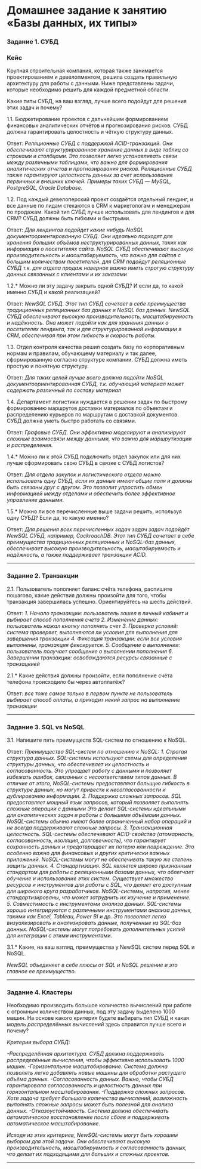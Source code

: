 # Домашнее задание к занятию «Базы данных, их типы»

### Задание 1. СУБД

### Кейс

Крупная строительная компания, которая также занимается проектированием и девелопментом, решила создать
правильную архитектуру для работы с данными. Ниже представлены задачи, которые необходимо решить для
каждой предметной области.

Какие типы СУБД, на ваш взгляд, лучше всего подойдут для решения этих задач и почему?

1.1. Бюджетирование проектов с дальнейшим формированием финансовых аналитических отчётов и прогнозирования рисков.
СУБД должна гарантировать целостность и чёткую структуру данных.

Ответ:
*Реляционные СУБД с поддержкой ACID-транзакций. Они обеспечивают структурированное хранение данных в виде таблиц со строками и столбцами. Это позволяет легко устанавливать связи между различными таблицами, что важно для формирования аналитических отчетов и прогнозирования рисков. Реляционные СУБД также гарантируют целостность данных за счет использования первичных и внешних ключей. Примеры таких СУБД — MySQL, PostgreSQL, Oracle Database.*

1.2. Под каждый девелоперский проект создаётся отдельный лендинг, и все данные по лидам стекаются в CRM к маркетологам и менеджерам по продажам. Какой тип СУБД лучше использовать для лендингов и для CRM? СУБД должны быть гибкими и быстрыми.

Ответ:
*Для лендингов подойдет какие нибудь NoSQL документоориентированную СУБД. Они идеально подходят для хранения больших объёмов неструктурированных данных, таких как информация о посетителях сайта. NoSQL СУБД обеспечивают высокую производительность и масштабируемость, что важно для сайтов с большим количеством посетителей.*
*для CRM подойдут реляционные СУБД т.к. для отдела продаж наверное важно иметь строгую структуру данных связанных с клиентами и их заказами*

1.2.* Можно ли эту задачу закрыть одной СУБД? И если да, то какой именно СУБД и какой реализацией?

Ответ:
*NewSQL СУБД. Этот тип СУБД сочетает в себе преимущества традиционных реляционных баз данных и NoSQL баз данных. NewSQL СУБД обеспечивают высокую производительность, масштабируемость и надёжность. Она может подойти как для хранения данных о посетителях лендинга, так и для структурированной информации в CRM, обеспечивая при этом гибкость и скорость работы.*

1.3. Отдел контроля качества решил создать базу по корпоративным нормам и правилам, обучающему материалу и так далее, сформированную согласно структуре компании. СУБД должна иметь простую и понятную структуру.

Ответ:
*Для таких целей лучше всего должна подойти NoSQL документоориентированная СУБД, т.к. обучающий материал может содержать различный по составу материал*

1.4. Департамент логистики нуждается в решении задач по быстрому формированию маршрутов доставки материалов
по объектам и распределению курьеров по маршрутам с доставкой документов. СУБД должна уметь быстро работать
со связями.

Ответ:
*Графовые СУБД. Они эффективно моделируют и анализируют сложные взаимосвязи между данными, что важно для маршрутизации и распределения.*

1.4.* Можно ли к этой СУБД подключить отдел закупок или для них лучше сформировать свою СУБД в связке с СУБД логистов?

Ответ:
*Для отдела закупок и логистического отдела можно использовать одну СУБД, если их данные имеют общие поля и должны быть связаны друг с другом. Это позволит упростить обмен информацией между отделами и обеспечить более эффективное управление данными.*

1.5.* Можно ли все перечисленные выше задачи решить, используя одну СУБД? Если да, то какую именно?

Ответ:
*Для решения всех перечисленных задач задач задач подойдёт NewSQL СУБД, например, CockroachDB. Этот тип СУБД сочетает в себе преимущества традиционных реляционных и NoSQL-баз данных, обеспечивает высокую производительность, масштабируемость и надёжность, а также поддерживает транзакции ACID.*

---

### Задание 2. Транзакции

2.1. Пользователь пополняет баланс счёта телефона, распишите пошагово, какие действия должны произойти для того, чтобы транзакция завершилась успешно. Ориентируйтесь на шесть действий.

Ответ:
*1. Начало транзакции: пользователь зашел в личный кабинет и выбирает способ пополнения счета*
*2. Изменение данных: пользователь нажал кнопку пополнить счет*
*3. Проверка условий: система проверяет, выполняются ли условия для выполнения для завершения транзакции*
*4. Фиксация транзакции: если все условия выполнены, транзакция фиксируется.*
*5. Сообщение о выполнении: пользователь получает сообщение о выполнении пополнения*
*6. Завершении транзакции: освобаждаются ресурсы связанные с транзацкией*

2.1.* Какие действия должны произойти, если пополнение счёта телефона происходило бы через автоплатёж?

Ответ:
*все тоже самое только в первом пункте не пользователь выбирает способ оплаты, а приходит некий запрос на выполнение транзакции*

---

### Задание 3. SQL vs NoSQL

3.1. Напишите пять преимуществ SQL-систем по отношению к NoSQL.

Ответ:
*Преимущества SQL-систем по отношению к NoSQL:*
*1. Строгая структура данных. SQL-системы используют схемы для определения структуры данных, что обеспечивает их целостность и согласованность. Это упрощает работу с данными и позволяет избежать ошибок, связанных с несоответствием типов данных. В отличие от этого, NoSQL-системы предоставляют большую гибкость в структуре данных, но могут привести к несогласованности и дублированию информации.*
*2. Поддержка сложных запросов. SQL предоставляет мощный язык запросов, который позволяет выполнять сложные операции с данными Это делает SQL-системы идеальными для аналитических задач и работы с большими объёмами данных. NoSQL-системы обычно имеют более ограниченный набор операций и не всегда поддерживают сложные запросы.*
*3. Транзакционная целостность. SQL-системы обеспечивают ACID-свойства (атомарность, согласованность, изоляция, долговечность), что гарантирует сохранность данных и предотвращает их потерю или повреждение. Это особенно важно для финансовых и других критически важных приложений. NoSQL-системы могут не обеспечивать такую же степень защиты данных.*
*4. Стандартизация. SQL является широко признанным стандартом для работы с реляционными базами данных, что облегчает обучение и использование этих систем. Существует множество ресурсов и инструментов для работы с SQL, что делает его доступным для широкого круга разработчиков. NoSQL-системы, напротив, менее стандартизированы, что может затруднить их изучение и применение.*
*5. Совместимость с инструментами анализа данных. SQL-системы хорошо интегрируются с различными инструментами анализа данных, такими как Excel, Tableau, Power BI и др. Это позволяет легко визуализировать и анализировать данные, полученные из SQL-баз данных. NoSQL-системы могут потребовать дополнительных усилий для интеграции с этими инструментами.*

3.1.* Какие, на ваш взгляд, преимущества у NewSQL систем перед SQL и NoSQL.

*NewSQL объединяет в себе плюсы от SQL и NoSQL решение и это главное ее преимущество.*

---

### Задание 4. Кластеры

Необходимо производить большое количество вычислений при работе с огромным количеством данных, под эту задачу выделено 1000 машин.
На основе какого критерия будете выбирать тип СУБД и какая модель *распределённых вычислений*
здесь справится лучше всего и почему?

*Критерии выбора СУБД:*

*-Распределённая архитектура. СУБД должна поддерживать распределённые вычисления, чтобы эффективно использовать 1000 машин.*
*-Горизонтальное масштабирование. Система должна позволять легко добавлять новые машины для обработки растущего объёма данных.*
*-Согласованность данных. Важно, чтобы СУБД гарантировала согласованность и целостность данных при горизонтальном масштабировании.*
*-Поддержка сложных запросов. Хотя задача требует большого количества вычислений, возможность выполнять сложные запросы может быть полезной для анализа данных.*
*-Отказоустойчивость. Система должна обеспечивать автоматическое восстановление после сбоев и поддерживать автоматическое масштабирование.*

*Исходя из этих критериев, NewSQL-системы могут быть хорошим выбором для этой задачи. Они обеспечивают высокую производительность, масштабируемость и согласованность данных, что делает их подходящими для больших и сложных проектов.*

---
